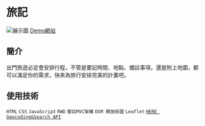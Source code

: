 # 旅記
![展示圖](https://github.com/yixuan173/travel-itinerary/blob/master/%E5%B1%95%E7%A4%BA.gif "旅記")
[Demo網站](https://create-travelogue.netlify.app/ "旅記")

## 簡介

出門旅遊必定會安排行程，不管是要記時間、地點、備註事項，還是附上地圖，都可以滿足你的需求，快來為旅行安排完美的計畫吧。

## 使用技術

`HTML`
`CSS`
`JavaScript`
`RWD`
`嘗試MVC架構`
`OSM 開放街圖`
`Leaflet`
[`HERE Geocoding&Search API`](https://developer.here.com/documentation/geocoding-search-api/dev_guide/index.html "HERE")
